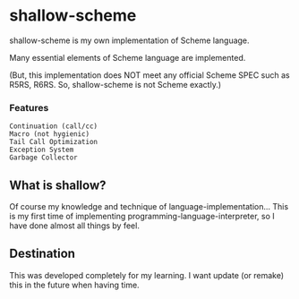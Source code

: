 shallow-scheme
==============
shallow-scheme is my own implementation of Scheme language.

Many essential elements of Scheme language are implemented.

(But, this implementation does NOT meet any official Scheme SPEC such as R5RS, R6RS. So, shallow-scheme is not Scheme exactly.)


### Features ###
    Continuation (call/cc)
    Macro (not hygienic)
    Tail Call Optimization
    Exception System
    Garbage Collector


What is shallow?
----------------
Of course my knowledge and technique of language-implementation...
This is my first time of implementing programming-language-interpreter, so I have done almost all things by feel.

Destination
-----------
This was developed completely for my learning.
I want update (or remake) this in the future when having time.
